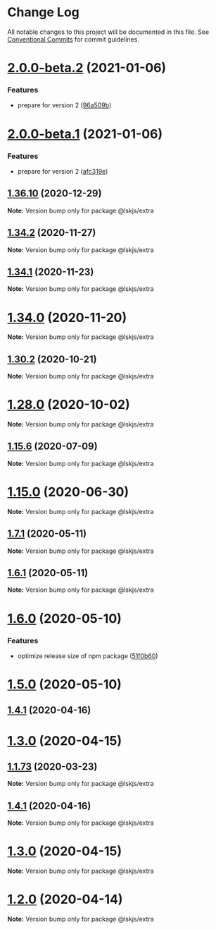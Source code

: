 # Change Log

All notable changes to this project will be documented in this file.
See [Conventional Commits](https://conventionalcommits.org) for commit guidelines.

# [2.0.0-beta.2](https://github.com/lskjs/ux/tree/master/packages/extra/compare/v2.0.0-beta.1...v2.0.0-beta.2) (2021-01-06)


### Features

* prepare for version 2 ([96a509b](https://github.com/lskjs/ux/tree/master/packages/extra/commit/96a509ba00518803fe27868f19d329561aeaa650))





# [2.0.0-beta.1](https://github.com/lskjs/ux/tree/master/packages/extra/compare/v1.36.10...v2.0.0-beta.1) (2021-01-06)


### Features

* prepare for version 2 ([afc319e](https://github.com/lskjs/ux/tree/master/packages/extra/commit/afc319ec7bb9f1d4236ad02e951f295f6d79a3e9))





## [1.36.10](https://github.com/lskjs/ux/tree/master/packages/extra/compare/v1.36.9...v1.36.10) (2020-12-29)

**Note:** Version bump only for package @lskjs/extra





## [1.34.2](https://github.com/lskjs/ux/tree/master/packages/extra/compare/v1.34.1...v1.34.2) (2020-11-27)

**Note:** Version bump only for package @lskjs/extra





## [1.34.1](https://github.com/lskjs/ux/tree/master/packages/extra/compare/v1.34.0...v1.34.1) (2020-11-23)

**Note:** Version bump only for package @lskjs/extra





# [1.34.0](https://github.com/lskjs/ux/tree/master/packages/extra/compare/v1.33.0...v1.34.0) (2020-11-20)

**Note:** Version bump only for package @lskjs/extra





## [1.30.2](https://github.com/lskjs/ux/tree/master/packages/extra/compare/v1.30.1...v1.30.2) (2020-10-21)

**Note:** Version bump only for package @lskjs/extra





# [1.28.0](https://github.com/lskjs/ux/tree/master/packages/extra/compare/v1.27.4...v1.28.0) (2020-10-02)

**Note:** Version bump only for package @lskjs/extra





## [1.15.6](https://github.com/lskjs/ux/tree/master/packages/extra/compare/v1.15.5...v1.15.6) (2020-07-09)

**Note:** Version bump only for package @lskjs/extra





# [1.15.0](https://github.com/lskjs/ux/tree/master/packages/extra/compare/v1.14.0...v1.15.0) (2020-06-30)

**Note:** Version bump only for package @lskjs/extra





## [1.7.1](https://github.com/lskjs/ux/tree/master/packages/extra/compare/v1.6.1...v1.7.1) (2020-05-11)

**Note:** Version bump only for package @lskjs/extra





## [1.6.1](https://github.com/lskjs/ux/tree/master/packages/extra/compare/v1.6.0...v1.6.1) (2020-05-11)

**Note:** Version bump only for package @lskjs/extra





# [1.6.0](https://github.com/lskjs/ux/tree/master/packages/extra/compare/v1.5.0...v1.6.0) (2020-05-10)


### Features

* optimize release size of npm package ([51f0b60](https://github.com/lskjs/ux/tree/master/packages/extra/commit/51f0b60a4a471b0b1da9232105a4cf23b720ec8c))





# [1.5.0](https://github.com/lskjs/ux/tree/master/packages/extra/compare/v1.1.94...v1.5.0) (2020-05-10)



## [1.4.1](https://github.com/lskjs/ux/tree/master/packages/extra/compare/v1.4.0...v1.4.1) (2020-04-16)



# [1.3.0](https://github.com/lskjs/ux/tree/master/packages/extra/compare/v1.1.76...v1.3.0) (2020-04-15)



## [1.1.73](https://github.com/lskjs/ux/tree/master/packages/extra/compare/v1.1.72...v1.1.73) (2020-03-23)

**Note:** Version bump only for package @lskjs/extra





## [1.4.1](https://github.com/lskjs/ux/tree/master/packages/extra/compare/v1.4.0...v1.4.1) (2020-04-16)

**Note:** Version bump only for package @lskjs/extra





# [1.3.0](https://github.com/lskjs/ux/tree/master/packages/extra/compare/v1.1.76...v1.3.0) (2020-04-15)

**Note:** Version bump only for package @lskjs/extra





# [1.2.0](https://github.com/lskjs/ux/tree/master/packages/extra/compare/v1.1.76...v1.2.0) (2020-04-14)

**Note:** Version bump only for package @lskjs/extra
